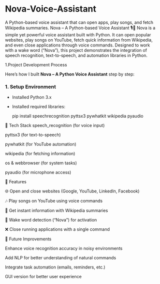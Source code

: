 # Nova-Voice-Assistant
A Python-based voice assistant that can open apps, play songs, and fetch Wikipedia summaries.
Nova – A Python-based Voice Assistant 🎙️🤖
Nova is a simple yet powerful voice assistant built with Python. It can open popular websites, play songs on YouTube, fetch quick information from Wikipedia, and even close applications through voice commands. Designed to work with a wake word (“Nova”), this project demonstrates the integration of speech recognition, text-to-speech, and automation libraries in Python.

1.Project Development Process

Here’s how I built **Nova – A Python Voice Assistant** step by step:

### 1. Setup Environment
- Installed Python 3.x  
- Installed required libraries:
  
  pip install speechrecognition pyttsx3 pywhatkit wikipedia pyaudio


 🔹 Tech Stack 
speech_recognition (for voice input)

pyttsx3 (for text-to-speech)

pywhatkit (for YouTube automation)

wikipedia (for fetching information)

os & webbrowser (for system tasks)

pyaudio (for microphone access)


🔹 Features

🌐 Open and close websites (Google, YouTube, LinkedIn, Facebook)

🎶 Play songs on YouTube using voice commands

📖 Get instant information with Wikipedia summaries

🎤 Wake word detection (“Nova”) for activation

❌ Close running applications with a single command


🔹 Future Improvements

Enhance voice recognition accuracy in noisy environments

Add NLP for better understanding of natural commands

Integrate task automation (emails, reminders, etc.)

GUI version for better user experience
